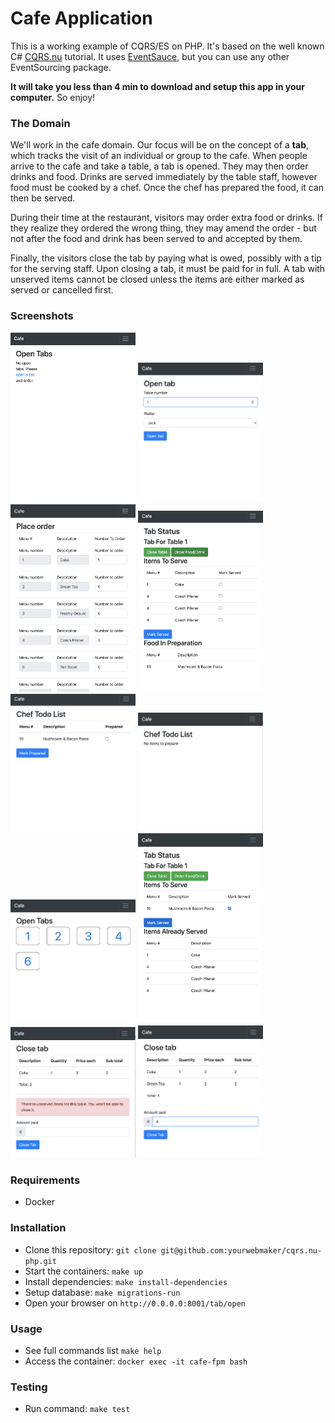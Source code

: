 # Cafe Application

This is a working example of CQRS/ES on PHP. It's based on the well known C# [CQRS.nu](http://cqrs.nu/) tutorial.
It uses [EventSauce](EventSauce), but you can use any other EventSourcing package.

**It will take you less than 4 min to download and setup this app in your computer.** So enjoy!

### The Domain
We'll work in the cafe domain. Our focus will be on the concept of a **tab**, which tracks the visit
of an individual or group to the cafe. When people arrive to the cafe and take a table, a tab is opened. They may then
order drinks and food. Drinks are served immediately by the table staff, however food must be cooked by a chef.
Once the chef has prepared the food, it can then be served.

During their time at the restaurant, visitors may order extra food or drinks.
If they realize they ordered the wrong thing, they may amend the order - but not after the food and drink has been
served to and accepted by them.

Finally, the visitors close the tab by paying what is owed, possibly with a tip for the serving staff.
Upon closing a tab, it must be paid for in full. A tab with unserved items cannot be closed unless the items are either
marked as served or cancelled first.

### Screenshots
<img src="screenshots/1-home.png" width="200"/>
<img src="screenshots/2-opening-tab.png" width="200"/>
<img src="screenshots/3-ordering.png" width="200"/>
<img src="screenshots/4-tab-status.png" width="200"/>
<img src="screenshots/5-chef-todo.png" width="200"/>
<img src="screenshots/6-chef-todo-all-prepared.png" width="200"/>
<img src="screenshots/7-home-some-opened.png" width="200"/>
<img src="screenshots/8-status-2.png" width="200"/>
<img src="screenshots/9-cant-close-tab.png" width="200"/>
<img src="screenshots/10-closing-tab.png" width="200"/>

### Requirements
- Docker

### Installation
- Clone this repository: `git clone git@github.com:yourwebmaker/cqrs.nu-php.git`
- Start the containers: `make up`
- Install dependencies: `make install-dependencies`
- Setup database: `make migrations-run`
- Open your browser on `http://0.0.0.0:8001/tab/open`

### Usage
- See full commands list `make help`
- Access the container: `docker exec -it cafe-fpm bash`

### Testing
- Run command: `make test`